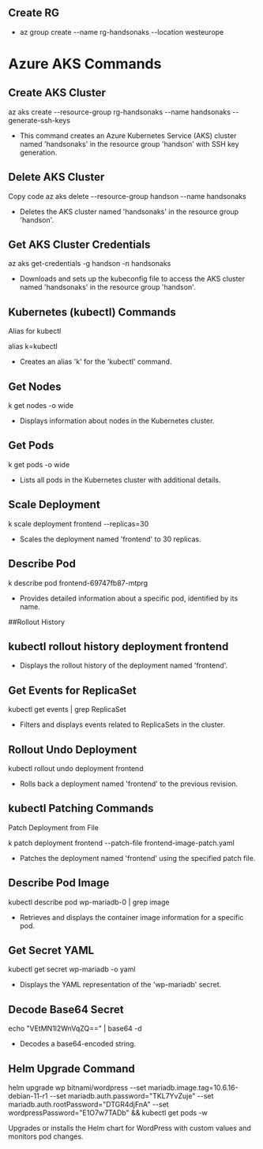 ## Create RG

- az group create --name rg-handsonaks --location westeurope

# Azure AKS Commands

## Create AKS Cluster

az aks create --resource-group rg-handsonaks --name handsonaks --generate-ssh-keys

- This command creates an Azure Kubernetes Service (AKS) cluster named 'handsonaks' in the resource group 'handson' with SSH key generation.

## Delete AKS Cluster

Copy code
az aks delete --resource-group handson --name handsonaks

- Deletes the AKS cluster named 'handsonaks' in the resource group 'handson'.

## Get AKS Cluster Credentials

az aks get-credentials -g handson -n handsonaks

- Downloads and sets up the kubeconfig file to access the AKS cluster named 'handsonaks' in the resource group 'handson'.

## Kubernetes (kubectl) Commands

Alias for kubectl

alias k=kubectl

- Creates an alias 'k' for the 'kubectl' command.

## Get Nodes

k get nodes -o wide

- Displays information about nodes in the Kubernetes cluster.

## Get Pods


k get pods -o wide
- Lists all pods in the Kubernetes cluster with additional details.

## Scale Deployment

k scale deployment frontend --replicas=30 

- Scales the deployment named 'frontend' to 30 replicas.

## Describe Pod

k describe pod frontend-69747fb87-mtprg
- Provides detailed information about a specific pod, identified by its name.

##Rollout History

## kubectl rollout history deployment frontend

- Displays the rollout history of the deployment named 'frontend'.

## Get Events for ReplicaSet

kubectl get events | grep ReplicaSet
- Filters and displays events related to ReplicaSets in the cluster.

## Rollout Undo Deployment

kubectl rollout undo deployment frontend
- Rolls back a deployment named 'frontend' to the previous revision.

## kubectl Patching Commands
Patch Deployment from File

k patch deployment frontend --patch-file frontend-image-patch.yaml
- Patches the deployment named 'frontend' using the specified patch file.

## Describe Pod Image

kubectl describe pod wp-mariadb-0 | grep image
- Retrieves and displays the container image information for a specific pod.

## Get Secret YAML

kubectl get secret wp-mariadb -o yaml
- Displays the YAML representation of the 'wp-mariadb' secret.

## Decode Base64 Secret

echo "VEtMN1l2WnVqZQ==" | base64 -d
- Decodes a base64-encoded string.

## Helm Upgrade Command


helm upgrade wp bitnami/wordpress --set mariadb.image.tag=10.6.16-debian-11-r1 --set mariadb.auth.password="TKL7YvZuje" --set mariadb.auth.rootPassword="DTGR4djFnA" --set wordpressPassword="E1O7w7TADb" && kubectl get pods -w

Upgrades or installs the Helm chart for WordPress with custom values and monitors pod changes.

